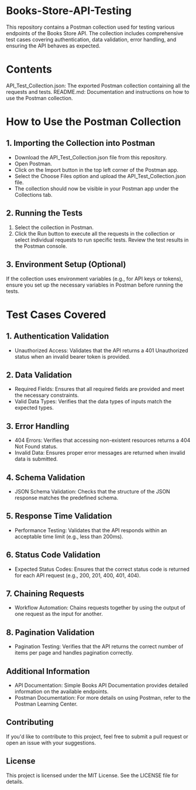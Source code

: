 # Books-Store-API-Testing

This repository contains a Postman collection used for testing various endpoints of the Books Store API. The collection includes comprehensive test cases covering authentication, data validation, error handling, and ensuring the API behaves as expected.

# Contents
API_Test_Collection.json: The exported Postman collection containing all the requests and tests.
README.md: Documentation and instructions on how to use the Postman collection.

# How to Use the Postman Collection
## 1. **Importing the Collection into Postman**

  - Download the API_Test_Collection.json file from this repository.
  - Open Postman.
  - Click on the Import button in the top left corner of the Postman app.
  - Select the Choose Files option and upload the API_Test_Collection.json file.
  - The collection should now be visible in your Postman app under the Collections tab.

## 2. Running the Tests
 1. Select the collection in Postman.
 2. Click the Run button to execute all the requests in the collection or select individual requests to run specific tests.
Review the test results in the Postman console.

## 3. Environment Setup (Optional)
 If the collection uses environment variables (e.g., for API keys or tokens), ensure you set up the necessary variables in Postman before running the tests.

# Test Cases Covered
## 1. Authentication Validation
 - Unauthorized Access: Validates that the API returns a 401 Unauthorized status when an invalid bearer token is provided.

## 2. Data Validation
 - Required Fields: Ensures that all required fields are provided and meet the necessary constraints.
 - Valid Data Types: Verifies that the data types of inputs match the expected types.

## 3. Error Handling
 - 404 Errors: Verifies that accessing non-existent resources returns a 404 Not Found status.
 - Invalid Data: Ensures proper error messages are returned when invalid data is submitted.

## 4. Schema Validation
 - JSON Schema Validation: Checks that the structure of the JSON response matches the predefined schema.

## 5. Response Time Validation
 - Performance Testing: Validates that the API responds within an acceptable time limit (e.g., less than 200ms).

## 6. Status Code Validation
- Expected Status Codes: Ensures that the correct status code is returned for each API request (e.g., 200, 201, 400, 401, 404).

## 7. Chaining Requests
 - Workflow Automation: Chains requests together by using the output of one request as the input for another.

## 8. Pagination Validation
 - Pagination Testing: Verifies that the API returns the correct number of items per page and handles pagination correctly.

## Additional Information
 - API Documentation: Simple Books API Documentation provides detailed information on the available endpoints.
 - Postman Documentation: For more details on using Postman, refer to the Postman Learning Center.

## Contributing
If you'd like to contribute to this project, feel free to submit a pull request or open an issue with your suggestions.

## License
This project is licensed under the MIT License. See the LICENSE file for details.
